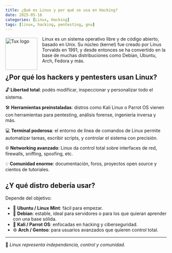 ```yaml
---
title: ¿Qué es Linux y por qué se usa en Hacking?
date: 2025-05-16
categories: [Linux, Hacking]
tags: [linux, hacking, pentesting, gnu]
---
```


<img src="https://upload.wikimedia.org/wikipedia/commons/a/af/Tux.png" alt="Tux logo" width="100" style="float: left; margin-right: 15px; margin-top: 5px;" />  

Linux es un sistema operativo libre y de código abierto, basado en Unix. Su núcleo (kernel) fue creado por Linus Torvalds en 1991, y desde entonces se ha convertido en la base de muchas distribuciones como Debian, Ubuntu, Arch, Fedora y más.


## ¿Por qué los hackers y pentesters usan Linux?

🔓 **Libertad total**: podés modificar, inspeccionar y personalizar todo el sistema.

🛠️ **Herramientas preinstaladas**: distros como Kali Linux o Parrot OS vienen con herramientas para pentesting, análisis forense, ingeniería inversa y más.

💻 **Terminal poderosa**: el entorno de línea de comandos de Linux permite automatizar tareas, escribir scripts, y controlar el sistema con precisión.

🌐 **Networking avanzado**: Linux da control total sobre interfaces de red, firewalls, sniffing, spoofing, etc.

💡 **Comunidad enorme**: documentación, foros, proyectos open source y cientos de tutoriales.

## ¿Y qué distro debería usar?

Depende del objetivo:

- 👶 **Ubuntu / Linux Mint**: fácil para empezar.
- 🐧 **Debian**: estable, ideal para servidores o para los que quieran aprender con una base sólida.
- 🐍 **Kali / Parrot OS**: enfocadas en hacking y ciberseguridad.
- ⚙️ **Arch / Gentoo**: para usuarios avanzados que quieren control total.

---

🎯 *Linux representa independencia, control y comunidad.*
